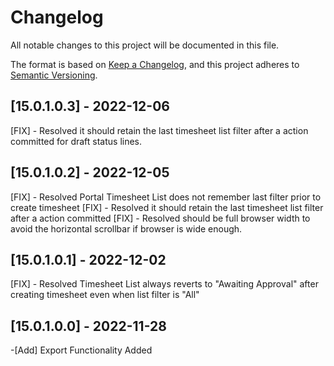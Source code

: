 # Changelog

All notable changes to this project will be documented in this file.

The format is based on [Keep a Changelog](https://keepachangelog.com/en/1.0.0/),
and this project adheres to [Semantic Versioning](https://semver.org/spec/v2.0.0.html).

## [15.0.1.0.3] - 2022-12-06
[FIX] - Resolved it should retain the last timesheet list filter after a action committed for draft status lines.

## [15.0.1.0.2] - 2022-12-05
[FIX] - Resolved Portal Timesheet List does not remember last filter prior to create timesheet
[FIX] - Resolved it should retain the last timesheet list filter after a action committed
[FIX] - Resolved should be full browser width to avoid the horizontal scrollbar if browser is wide enough.

## [15.0.1.0.1] - 2022-12-02
[FIX] - Resolved Timesheet List always reverts to "Awaiting Approval" after creating timesheet even when list filter is "All"

## [15.0.1.0.0] - 2022-11-28
-[Add] Export Functionality Added

